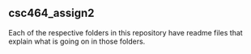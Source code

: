 ## csc464_assign2

Each of the respective folders in this repository have readme files that explain what is going on in those folders.